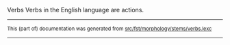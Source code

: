 Verbs
Verbs in the English language are actions.

* * *

<small>This (part of) documentation was generated from [src/fst/morphology/stems/verbs.lexc](https://github.com/giellalt/lang-eng/blob/main/src/fst/morphology/stems/verbs.lexc)</small>

---

